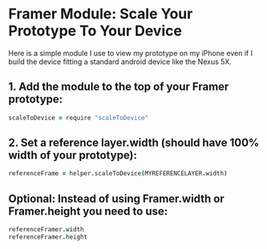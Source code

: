 Framer Module: Scale Your Prototype To Your Device
======================================

Here is a simple module I use to view my prototype on my iPhone even if I build the device fitting a standard android device like the Nexus 5X.

## 1. Add the module to the top of your Framer prototype:
```coffee
scaleToDevice = require "scaleToDevice"
```

## 2. Set a reference layer.width (should have 100% width of your prototype):
```coffee
referenceFrame = helper.scaleToDevice(MYREFERENCELAYER.width)
```

## Optional: Instead of using Framer.width or Framer.height you need to use:
```coffee
referenceFramer.width
referenceFramer.height
```